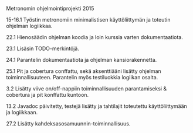 Metronomin ohjelmointiprojekti 2015

15-16.1
Työstin metronomiin minimalistisen käyttöliittymän ja toteutin ohjelman logiikkaa.

22.1
Hienosäädin ohjelman koodia ja loin kurssia varten dokumentaatiota.

23.1
Lisäsin TODO-merkintöjä.

24.1
Parantelin dokumentaatiota ja ohjelman kansiorakennetta.

25.1
Pit ja cobertura conffattu, sekä aksenttiääni lisätty ohjelman toiminnallisuuteen. Parantelin myös testiluokkia logiikan osalta.

3.2
Lisätty viive on/off-nappiin toiminnallisuuden parantamiseksi & cobertura ja pit konffattu kuntoon.

13.2
Javadoc päivitetty, testejä lisätty ja tahtilajit toteutettu käyttöliittymään ja logiikkaan.

27.2
Lisätty kahdeksasosamuunnin-toiminnallisuus.
